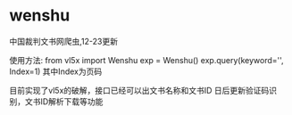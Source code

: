 # wenshu
中国裁判文书网爬虫,12-23更新

使用方法:
from vl5x import Wenshu
exp = Wenshu()
exp.query(keyword='', Index=1) 其中Index为页码

目前实现了vl5x的破解，接口已经可以出文书名称和文书ID
日后更新验证码识别，文书ID解析下载等功能
